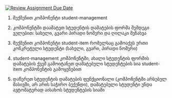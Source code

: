 [![Review Assignment Due Date](https://classroom.github.com/assets/deadline-readme-button-24ddc0f5d75046c5622901739e7c5dd533143b0c8e959d652212380cedb1ea36.svg)](https://classroom.github.com/a/SF1A4Qlm)
1. შექმენით კომპონენტი student-management

2. კომპონენტში დაამატეთ სტუდენტის დამატების ფორმა შემდეგი ველებით: სახელი, გვარი პირადი ნომერი და ღილაკი შენახვა

3. შექმენით კომპონენტი student-item რომელსაც გამოაქვს ერთი კონკრეტული სტუდენტი (სახელი, გვარი, პირადი ნომერი)

4. student-management კომპონენტში, ახალი სტუდენტის ფორმის დამატების ქვეშ გამოიტანეთ დამატებული სტუდენტების სია student-item კომპონენტის გამოყენებით

5. დაწერეთ სტუდენტის დამატების ფუნქციონალი (კომპონენტში არსებულ მასივში, არ არის საჭირო ბექენდი), დამატებული სტუდენტი უნდა ავტომატურად აისახოს სტუდენტების სიაში
